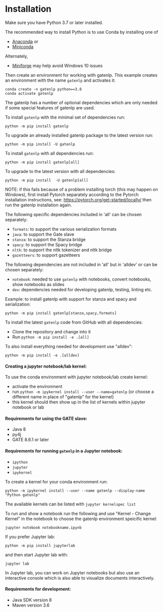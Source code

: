 # Installation

Make sure you have Python 3.7 or later installed.

The recommended way to install Python is to use Conda by installing  one of 

* [Anaconda](https://www.anaconda.com/products/individual) or
* [Miniconda](https://docs.conda.io/en/latest/miniconda.html) 

Alternately, 
* [Miniforge](https://github.com/conda-forge/miniforge) may help avoid Windows 10 issues


Then create an environment for working with gatenlp. This example
creates an environment with the name `gatenlp` and activates it:

```
conda create -n gatenlp python==3.8
conda activate gatenlp
```

The gatenlp has a number of optional dependencies which are only needed if
some special features of gatenlp are used.

To install `gatenlp` with the minimal set of dependencies run:

```
python -m pip install gatenlp 
```

To upgrade an already installed gatenlp package to the latest version run: 

```
python -m pip install -U gatenlp 
```

To install `gatenlp` with all dependencies run:

```
python -m pip install gatenlp[all]
```

To upgrade to the latest version with all dependencies:

```
python -m pip install  -U gatenlp[all]
```

NOTE: if this fails because of a problem installing torch (this may happen on Windows), 
first install Pytorch separately according to 
the Pytorch installation instructions, see: https://pytorch.org/get-started/locally/
then run the gatenlp installation again. 

The following specific dependencies included in 'all' can be chosen separately:
* `formats`: to support the various serialization formats
* `java`: to support the Gate slave 
* `stanza`: to support the Stanza bridge
* `spacy`: to support the Spacy bridge
* `nltk`: to support the nltk tokenizer and nltk bridge
* `gazetteers`: to support gazetteers

The following dependencies are not included in 'all' but in 'alldev' or can be chosen separately:
* `notebook`: needed to use `gatenlp` with notebooks, convert notebooks, show notebooks as slides 
* `dev`: dependencies needed for developing gatenlp, testing, linting etc. 

Example: to install gatenlp with support for stanza and spacy and serialization:

```
python -m pip install gatenlp[stanza,spacy,formats]
```


To install the latest `gatenlp` code from GitHub with all dependencies:
* Clone the repository and change into it
* Run `python -m pip install -e .[all]`

To also install everything needed for development use "alldev":

```
python -m pip install -e .[alldev]
```

#### Creating a jupyter notebook/lab kernel:

To use the conda environment with jupyter notebook/lab create kernel:

* activate the environment
* run `python -m ipykernel install --user --name=gatenlp` 
  (or choose a different name in place of "gatenlp" for the kernel)
* this kernel should then show up in the list of kernels within jupyter notebook or lab




#### Requirements for using the GATE slave:

* Java 8
* py4j
* GATE 8.6.1 or later

#### Requirements for running `gatenlp` in a Jupyter notebook:

* `ipython`
* `jupyter`
* `ipykernel`

To create a kernel for your conda environment run:

```
python -m ipykernel install --user --name gatenlp --display-name "Python gatenlp"
```

The available kernels can be listed with `jupyter kernelspec list`

To run and show a notebook run the following and use "Kernel - Change Kernel" in the notebook to choose the gatenlp environment speicific kernel:

```
jupyter notebook notebookname.ipynb
```

If you prefer Jupyter lab:

```
python -m pip install jupyterlab
```

and then start Jupyter lab with:

```
jupyter lab
```

In Jupyter lab, you can work on Jupyter notebooks but also use an interactive console which is also able to visualize
documents interactively. 
 
#### Requirements for development:

* Java SDK version 8
* Maven version 3.6
